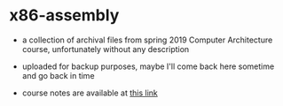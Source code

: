 # x86-assembly

- a collection of archival files from spring 2019 Computer Architecture course, unfortunately without any description
- uploaded for backup purposes, maybe I'll come back here sometime and go back in time

- course notes are available at [this link](https://github.com/gregwell/university-notes/blob/main/polish/old-school-style-notes/architektury-komputerow.pdf)